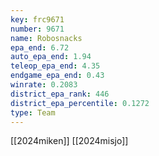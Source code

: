 ```yaml
---
key: frc9671
number: 9671
name: Robosnacks
epa_end: 6.72
auto_epa_end: 1.94
teleop_epa_end: 4.35
endgame_epa_end: 0.43
winrate: 0.2083
district_epa_rank: 446
district_epa_percentile: 0.1272
type: Team
---
```

[[2024miken]]
[[2024misjo]]
